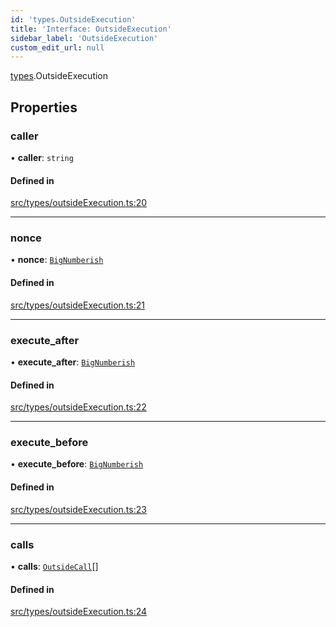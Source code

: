 ```yaml
---
id: 'types.OutsideExecution'
title: 'Interface: OutsideExecution'
sidebar_label: 'OutsideExecution'
custom_edit_url: null
---
```


[types](../namespaces/types.md).OutsideExecution

## Properties

### caller

• **caller**: `string`

#### Defined in

[src/types/outsideExecution.ts:20](https://github.com/starknet-io/starknet.js/blob/v7.5.1/src/types/outsideExecution.ts#L20)

---

### nonce

• **nonce**: [`BigNumberish`](../namespaces/types.md#bignumberish)

#### Defined in

[src/types/outsideExecution.ts:21](https://github.com/starknet-io/starknet.js/blob/v7.5.1/src/types/outsideExecution.ts#L21)

---

### execute_after

• **execute_after**: [`BigNumberish`](../namespaces/types.md#bignumberish)

#### Defined in

[src/types/outsideExecution.ts:22](https://github.com/starknet-io/starknet.js/blob/v7.5.1/src/types/outsideExecution.ts#L22)

---

### execute_before

• **execute_before**: [`BigNumberish`](../namespaces/types.md#bignumberish)

#### Defined in

[src/types/outsideExecution.ts:23](https://github.com/starknet-io/starknet.js/blob/v7.5.1/src/types/outsideExecution.ts#L23)

---

### calls

• **calls**: [`OutsideCall`](types.OutsideCall.md)[]

#### Defined in

[src/types/outsideExecution.ts:24](https://github.com/starknet-io/starknet.js/blob/v7.5.1/src/types/outsideExecution.ts#L24)
